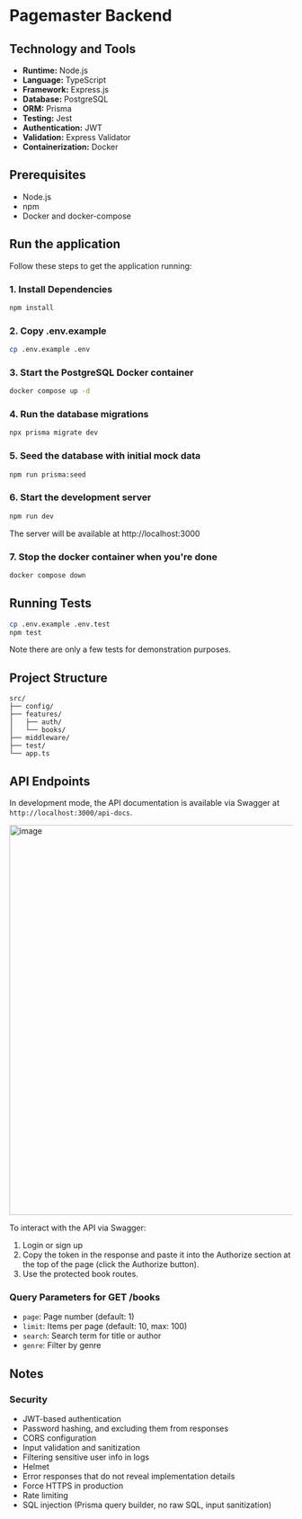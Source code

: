# Pagemaster Backend

## Technology and Tools

- **Runtime:** Node.js
- **Language:** TypeScript
- **Framework:** Express.js
- **Database:** PostgreSQL
- **ORM:** Prisma
- **Testing:** Jest
- **Authentication:** JWT
- **Validation:** Express Validator
- **Containerization:** Docker

## Prerequisites

- Node.js
- npm
- Docker and docker-compose

## Run the application

Follow these steps to get the application running:

### 1. Install Dependencies

```bash
npm install
```

### 2. Copy .env.example

```bash
cp .env.example .env
```

### 3. Start the PostgreSQL Docker container

```bash
docker compose up -d
```

### 4. Run the database migrations

```bash
npx prisma migrate dev
```

### 5. Seed the database with initial mock data

```bash
npm run prisma:seed
```

### 6. Start the development server

```bash
npm run dev
```

The server will be available at http://localhost:3000

### 7. Stop the docker container when you're done

```bash
docker compose down
```

## Running Tests

```bash
cp .env.example .env.test
npm test
```

Note there are only a few tests for demonstration purposes.

## Project Structure

```
src/
├── config/
├── features/
│   ├── auth/
│   └── books/
├── middleware/
├── test/
└── app.ts
```

## API Endpoints
In development mode, the API documentation is available via Swagger at `http://localhost:3000/api-docs`. 

<img width="694" alt="image" src="https://github.com/user-attachments/assets/8bd300a0-bba1-4ee8-9aa6-8387a3f7f63c" />

To interact with the API via Swagger:
1. Login or sign up
2. Copy the token in the response and paste it into the Authorize section at the top of the page (click the Authorize button).
3. Use the protected book routes.


### Query Parameters for GET /books

- `page`: Page number (default: 1)
- `limit`: Items per page (default: 10, max: 100)
- `search`: Search term for title or author
- `genre`: Filter by genre


## Notes

### Security

- JWT-based authentication
- Password hashing, and excluding them from responses
- CORS configuration
- Input validation and sanitization
- Filtering sensitive user info in logs
- Helmet
- Error responses that do not reveal implementation details
- Force HTTPS in production
- Rate limiting
- SQL injection (Prisma query builder, no raw SQL, input sanitization)
